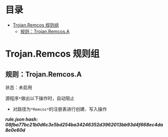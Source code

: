 



目录
==

* [Trojan.Remcos 规则组](#trojanremcos-)
	* [规则：Trojan.Remcos.A](#trojanremcosa)

# Trojan.Remcos 规则组

## 规则：Trojan.Remcos.A
  
状态：未启用

源程序`*`做出以下操作时，自动阻止
- 对路径为`*Remcos*`的注册表进行创建、写入操作
  
***rule.json hash: 08fba77bc21b0d6c3e5bd254ba34246352d3962013bb93d4f668ec4da8e0e60d***